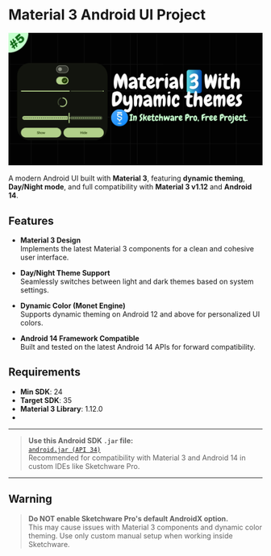 # Material 3 Android UI Project

[![App Banner](https://raw.githubusercontent.com/FasterSoftwareDeveloper/material3-in-sketchware-pro/refs/heads/main/yt_thumbnail.png?token=GHSAT0AAAAAADDGMEDGUKAAVON4KAEUICM42AXMQ3A)](https://youtu.be/l9O3MoHHCy4)

A modern Android UI built with **Material 3**, featuring **dynamic theming**, **Day/Night mode**, and full compatibility with **Material 3 v1.12** and **Android 14**.

## Features

- **Material 3 Design**  
  Implements the latest Material 3 components for a clean and cohesive user interface.

- **Day/Night Theme Support**  
  Seamlessly switches between light and dark themes based on system settings.

- **Dynamic Color (Monet Engine)**  
  Supports dynamic theming on Android 12 and above for personalized UI colors.

- **Android 14 Framework Compatible**  
  Built and tested on the latest Android 14 APIs for forward compatibility.

## Requirements

- **Min SDK**: 24  
- **Target SDK**: 35  
- **Material 3 Library**: 1.12.0
- 
---

> **Use this Android SDK `.jar` file:**  
> [`android.jar (API 34)`](https://github.com/Sable/android-platforms/raw/refs/heads/master/android-34/android.jar)  
> Recommended for compatibility with Material 3 and Android 14 in custom IDEs like Sketchware Pro.
> 
---

## Warning

> **Do NOT enable Sketchware Pro's default AndroidX option.**  
> This may cause issues with Material 3 components and dynamic color theming. Use only custom manual setup when working inside Sketchware.


